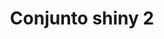 ---
title: Conjunto shiny 2
date: 
draft: false

# descripcion
description : Conjunto de cadena y dije plata 925 con detalle en cristal. Largo de cadena 40, 45 o 50 cm a elección.

materials: Plata 925

color: 

dimensions: 

code: 06-26-0846

type: "Conjuntos"

categories: []

price: $5.120,00

price_eftvo: $4.350,00

# Images
# first image will be shown in the product page
images:
  # - image: "images/path_to_image"
  # La ubicacion de las imagenes es imagenes/Conjuntos/Conjuntos.Cadena y Dije/06-26-0846-conjunto-shiny-2
  - image: "./images/conjuntos/cadena_y_dije/06-26-0846-conjunto-shiny-2.jpg"
---